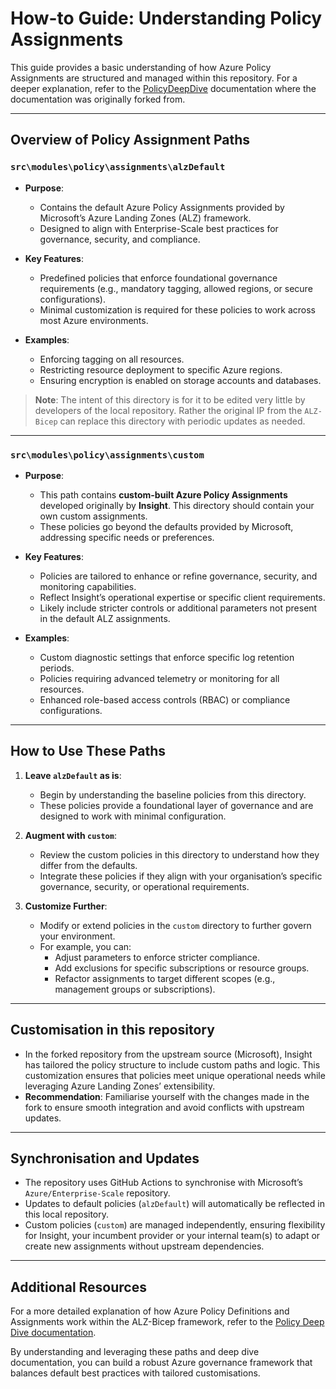 # How-to Guide: Understanding Policy Assignments

This guide provides a basic understanding of how Azure Policy Assignments are structured and managed within this repository. For a deeper explanation, refer to the [PolicyDeepDive](https://github.com/Azure/ALZ-Bicep/wiki/PolicyDeepDive) documentation where the documentation was originally forked from.

---

## Overview of Policy Assignment Paths

### `src\modules\policy\assignments\alzDefault`

- **Purpose**:
  - Contains the default Azure Policy Assignments provided by Microsoft’s Azure Landing Zones (ALZ) framework.
  - Designed to align with Enterprise-Scale best practices for governance, security, and compliance.

- **Key Features**:
  - Predefined policies that enforce foundational governance requirements (e.g., mandatory tagging, allowed regions, or secure configurations).
  - Minimal customization is required for these policies to work across most Azure environments.

- **Examples**:
  - Enforcing tagging on all resources.
  - Restricting resource deployment to specific Azure regions.
  - Ensuring encryption is enabled on storage accounts and databases.

> **Note**: The intent of this directory is for it to be edited very little by developers of the local repository. Rather the original IP from the `ALZ-Bicep` can replace this directory with periodic updates as needed.

---

### `src\modules\policy\assignments\custom`

- **Purpose**:
  - This path contains **custom-built Azure Policy Assignments** developed originally by **Insight**. This directory should contain your own custom assignments.
  - These policies go beyond the defaults provided by Microsoft, addressing specific needs or preferences.

- **Key Features**:
  - Policies are tailored to enhance or refine governance, security, and monitoring capabilities.
  - Reflect Insight’s operational expertise or specific client requirements.
  - Likely include stricter controls or additional parameters not present in the default ALZ assignments.

- **Examples**:
  - Custom diagnostic settings that enforce specific log retention periods.
  - Policies requiring advanced telemetry or monitoring for all resources.
  - Enhanced role-based access controls (RBAC) or compliance configurations.

---

## How to Use These Paths

1. **Leave `alzDefault` as is**:
   - Begin by understanding the baseline policies from this directory.
   - These policies provide a foundational layer of governance and are designed to work with minimal configuration.

2. **Augment with `custom`**:
   - Review the custom policies in this directory to understand how they differ from the defaults.
   - Integrate these policies if they align with your organisation’s specific governance, security, or operational requirements.

3. **Customize Further**:
   - Modify or extend policies in the `custom` directory to further govern your environment.
   - For example, you can:
     - Adjust parameters to enforce stricter compliance.
     - Add exclusions for specific subscriptions or resource groups.
     - Refactor assignments to target different scopes (e.g., management groups or subscriptions).

---

## Customisation in this repository

- In the forked repository from the upstream source (Microsoft), Insight has tailored the policy structure to include custom paths and logic. This customization ensures that policies meet unique operational needs while leveraging Azure Landing Zones’ extensibility.
- **Recommendation**: Familiarise yourself with the changes made in the fork to ensure smooth integration and avoid conflicts with upstream updates.

---

## Synchronisation and Updates

- The repository uses GitHub Actions to synchronise with Microsoft’s `Azure/Enterprise-Scale` repository.
- Updates to default policies (`alzDefault`) will automatically be reflected in this local repository.
- Custom policies (`custom`) are managed independently, ensuring flexibility for Insight, your incumbent provider or your internal team(s) to adapt or create new assignments without upstream dependencies.

---

## Additional Resources

For a more detailed explanation of how Azure Policy Definitions and Assignments work within the ALZ-Bicep framework, refer to the [Policy Deep Dive documentation](https://github.com/Azure/ALZ-Bicep/wiki/PolicyDeepDive).

By understanding and leveraging these paths and deep dive documentation, you can build a robust Azure governance framework that balances default best practices with tailored customisations.
